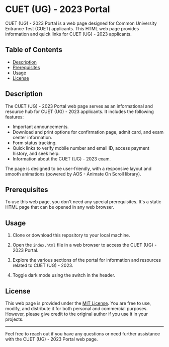 # CUET (UG) - 2023 Portal

CUET (UG) - 2023 Portal is a web page designed for Common University Entrance Test (CUET) applicants. This HTML web page provides information and quick links for CUET (UG) - 2023 applicants.

## Table of Contents

- [Description](#description)
- [Prerequisites](#prerequisites)
- [Usage](#usage)
- [License](#license)

## Description

The CUET (UG) - 2023 Portal web page serves as an informational and resource hub for CUET (UG) - 2023 applicants. It includes the following features:

- Important announcements.
- Download and print options for confirmation page, admit card, and exam center information.
- Form status tracking.
- Quick links to verify mobile number and email ID, access payment history, and seek help.
- Information about the CUET (UG) - 2023 exam.

The page is designed to be user-friendly, with a responsive layout and smooth animations (powered by AOS - Animate On Scroll library).

## Prerequisites

To use this web page, you don't need any special prerequisites. It's a static HTML page that can be opened in any web browser.

## Usage

1. Clone or download this repository to your local machine.

2. Open the `index.html` file in a web browser to access the CUET (UG) - 2023 Portal.

3. Explore the various sections of the portal for information and resources related to CUET (UG) - 2023.

4. Toggle dark mode using the switch in the header.

## License

This web page is provided under the [MIT License](LICENSE). You are free to use, modify, and distribute it for both personal and commercial purposes. However, please give credit to the original author if you use it in your projects.

---

Feel free to reach out if you have any questions or need further assistance with the CUET (UG) - 2023 Portal web page.
